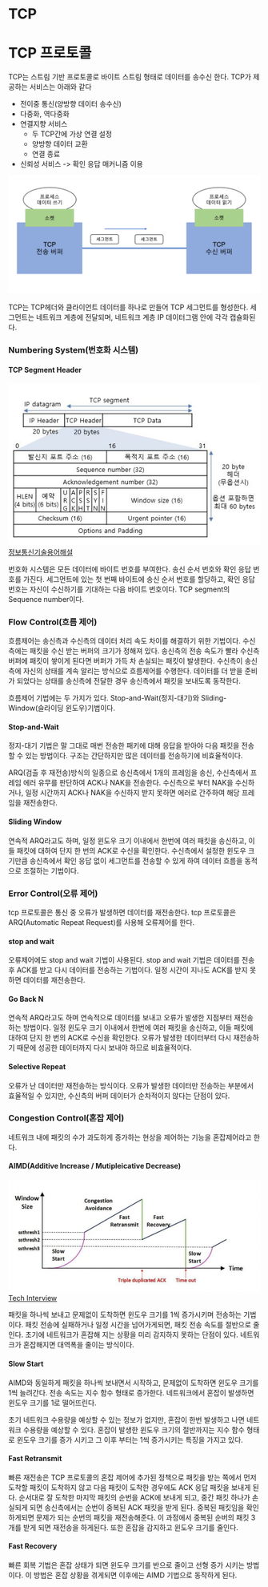 # TCP

# TCP 프로토콜

TCP는 스트림 기반 프로토콜로 바이트 스트림 형태로 데이터를 송수신 한다. TCP가 제공하는 서비스는 아래와 같다

-   전이중 통신(양방향 데이터 송수신)
-   다중화, 역다중화
-   연결지향 서비스
    -   두 TCP간에 가상 연결 설정
    -   양방향 데이터 교환
    -   연결 종료
-   신뢰성 서비스 -> 확인 응답 매커니즘 이용

![그림1.png](./tcp/pic1.png)

TCP는 TCP헤더와 클라이언트 데이터를 하나로 만들어 TCP 세그먼트를 형성한다. 세그먼트는 네트워크 계층에 전달되며, 네트워크 계층 IP 데이터그램 안에 각각 캡슐화된다.

### Numbering System(번호화 시스템)

#### TCP Segment Header

![](./tcp/pic2.png)
[정보통신기술용어해설](http://www.ktword.co.kr/test/view/view.php?m_temp1=1889)

번호화 시스템은 모든 데이터에 바이트 번호를 부여한다. 송신 순서 번호와 확인 응답 번호를 가진다. 세그먼트에 있는 첫 번째 바이트에 송신 순서 번호를 할당하고, 확인 응답 번호는 자신이 수신하기를 기대하는 다음 바이트 번호이다. TCP segment의 Sequence number이다.

### Flow Control(흐름 제어)

흐름제어는 송신측과 수신측의 데이터 처리 속도 차이를 해결하기 위한 기법이다. 수신측에는 패킷을 수신 받는 버퍼의 크기가 정해져 있다. 송신측의 전송 속도가 빨라 수신측 버퍼에 패킷이 쌓이게 된다면 버퍼가 가득 차 손실되는 패킷이 발생한다. 수신측이 송신측에 자신의 상태를 계속 알리는 방식으로 흐름제어를 수행한다. 데이터를 더 받을 준비가 되었다는 상태를 송신측에 전달한 경우 송신측에서 패킷을 보내도록 동작한다.

흐름제어 기법에는 두 가지가 있다. Stop-and-Wait(정지-대기)와 Sliding-Window(슬라이딩 윈도우)기법이다.

#### Stop-and-Wait

정지-대기 기법은 말 그대로 매번 전송한 패키에 대해 응답을 받아야 다음 패킷을 전송할 수 있는 방법이다. 구조는 간단하지만 많은 데이터를 전송하기에 비효율적이다.

ARQ(검출 후 재전송)방식의 일종으로 송신측에서 1개의 프레임을 송신, 수신측에서 프레임 에러 유무를 판단하여 ACK나 NAK을 전송한다. 수신측으로 부터 NAK을 수신하거나, 일정 시간까지 ACK나 NAK을 수신하지 받지 못하면 에러로 간주하여 해당 프레임을 재전송한다.

#### Sliding Window

연속적 ARQ라고도 하며, 일정 윈도우 크기 이내에서 한번에 여러 패킷을 송신하고, 이들 패킷에 대하여 단지 한 번의 ACK로 수신을 확인한다. 수신측에서 설정한 윈도우 크기만큼 송신측에서 확인 응답 없이 세그먼트를 전송할 수 있게 하여 데이터 흐름을 동적으로 조절하는 기법이다.

### Error Control(오류 제어)

tcp 프로토콜은 통신 중 오류가 발생하면 데이터를 재전송한다. tcp 프로토콜은 ARQ(Automatic Repeat Request)를 사용해 오류제어를 한다.

#### stop and wait

오류제어에도 stop and wait 기법이 사용된다. stop and wait 기법은 데이터를 전송 후 ACK를 받고 다시 데이터를 전송하는 기법이다. 일정 시간이 지나도 ACK를 받지 못하면 데이터를 재전송한다.

#### Go Back N

연속적 ARQ라고도 하며 연속적으로 데이터를 보내고 오류가 발생한 지점부터 재전송 하는 방법이다. 일정 윈도우 크기 이내에서 한번에 여러 패킷을 송신하고, 이들 패킷에 대하여 단지 한 번의 ACK로 수신을 확인한다. 오류가 발생한 데이터부터 다시 재전송하기 때문에 성공한 데이터까지 다시 보내야 하므로 비효율적이다.

#### Selective Repeat

오류가 난 데이터만 재전송하는 방식이다. 오류가 발생한 데이터만 전송하는 부분에서 효율적일 수 있지만, 수신측의 버퍼 데이터가 순차적이지 않다는 단점이 있다.

### Congestion Control(혼잡 제어)

네트워크 내에 패킷의 수가 과도하게 증가하는 현상을 제어하는 기능을 혼잡제어라고 한다.

#### AIMD(Additive Increase / Mutipleicative Decrease)

![스크린샷 2022-10-23 오후 2.17.12.png](./tcp/pic3.png)
[Tech Interview](https://gyoogle.dev/blog/computer-science/network/흐름제어%20&%20혼잡제어.html)

패킷을 하나씩 보내고 문제없이 도착하면 윈도우 크기를 1씩 증가시키며 전송하는 기법이다. 패킷 전송에 실패하거나 일정 시간을 넘어가게되면, 패킷 전송 속도를 절반으로 줄인다. 초기에 네트워크가 혼잡해 지는 상황을 미리 감지하지 못하는 단점이 있다. 네트워크가 혼잡해지면 대역폭을 줄이는 방식이다.

#### Slow Start

AIMD와 동일하게 패킷을 하나씩 보내면서 시작하고, 문제없이 도착하면 윈도우 크기를 1씩 늘려간다. 전송 속도는 지수 함수 형태로 증가한다. 네트워크에서 혼잡이 발생하면 윈도우 크기를 1로 떨어뜨린다.

초기 네트워크 수용량을 예상할 수 있는 정보가 없지만, 혼잡이 한번 발생하고 나면 네트워크 수용량을 예상할 수 있다. 혼잡이 발생한 윈도우 크기의 절반까지는 지수 함수 형태로 윈도우 크기를 증가 시키고 그 이후 부터는 1씩 증가시키는 특징을 가지고 있다.

#### Fast Retransmit

빠른 재전송은 TCP 프로토콜의 혼잡 제어에 추가된 정책으로 패킷을 받는 쪽에서 먼저 도착할 패킷이 도착하지 않고 다음 패킷이 도착한 경우에도 ACK 응답 패킷을 보내게 된다. 순서대로 잘 도착한 마지막 패킷의 순번을 ACK에 보내게 되고, 중간 패킷 하나가 손실되게 되면 송신측에서는 순번이 중복된 ACK 패킷을 받게 된다. 중복된 패킷임을 확인하게되면 문제가 되는 순번의 패킷을 재전송해준다. 이 과정에서 중복된 순버의 패킷 3개를 받게 되면 재전송을 하게된다. 또한 혼잡을 감지하고 윈도우 크기를 줄인다.

#### Fast Recovery

빠른 회복 기법은 혼잡 상태가 되면 윈도우 크기를 반으로 줄이고 선형 증가 시키는 방법이다. 이 방법은 혼잡 상황을 겪게되면 이후에는 AIMD 기법으로 동작하게 된다.
